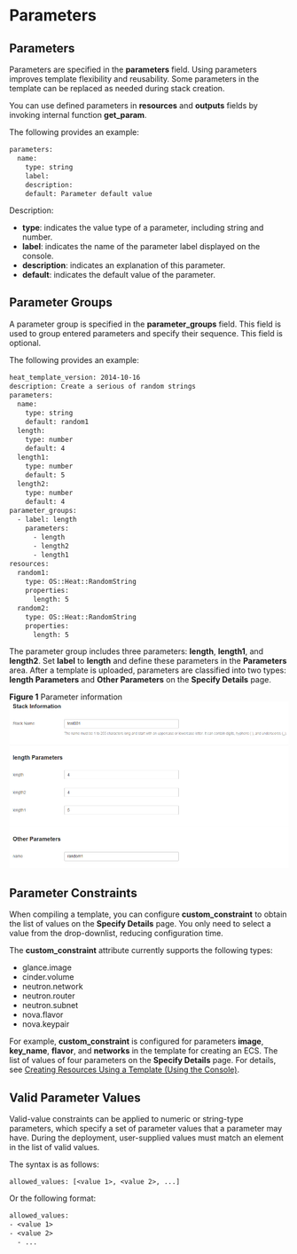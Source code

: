 # Parameters<a name="EN-US_TOPIC_0076468585"></a>

## Parameters<a name="section8544263274"></a>

Parameters are specified in the  **parameters**  field. Using parameters improves template flexibility and reusability. Some parameters in the template can be replaced as needed during stack creation.

You can use defined parameters in  **resources**  and  **outputs**  fields by invoking internal function  **get\_param**.

The following provides an example:

```
parameters:
  name:
    type: string
    label:
    description: 
    default: Parameter default value
```

Description:

-   **type**: indicates the value type of a parameter, including string and number.
-   **label**: indicates the name of the parameter label displayed on the console.
-   **description**: indicates an explanation of this parameter.
-   **default**: indicates the default value of the parameter.

## Parameter Groups<a name="section27616456270"></a>

A parameter group is specified in the  **parameter\_groups**  field. This field is used to group entered parameters and specify their sequence. This field is optional.

The following provides an example:

```
heat_template_version: 2014-10-16
description: Create a serious of random strings
parameters:
  name:
    type: string
    default: random1
  length:
    type: number
    default: 4
  length1:
    type: number
    default: 5
  length2:
    type: number
    default: 4
parameter_groups:
  - label: length
    parameters:
      - length
      - length2
      - length1
resources:
  random1:
    type: OS::Heat::RandomString
    properties:
      length: 5
  random2:
    type: OS::Heat::RandomString
    properties:
      length: 5
```

The parameter group includes three parameters:  **length**,  **length1**, and  **length2**. Set  **label**  to  **length**  and define these parameters in the  **Parameters**  area. After a template is uploaded, parameters are classified into two types:  **length Parameters**  and  **Other Parameters**  on the  **Specify Details**  page.

**Figure  1**  Parameter information<a name="fig13333585294"></a>  
![](figures/parameter-information.png "parameter-information")

## Parameter Constraints<a name="section128051566282"></a>

When compiling a template, you can configure  **custom\_constraint**  to obtain the list of values on the  **Specify Details**  page. You only need to select a value from the drop-downlist, reducing configuration time.

The  **custom\_constraint**  attribute currently supports the following types:

-   glance.image
-   cinder.volume
-   neutron.network
-   neutron.router
-   neutron.subnet
-   nova.flavor
-   nova.keypair

For example,  **custom\_constraint**  is configured for parameters  **image**,  **key\_name**,  **flavor**, and  **networks**  in the template for creating an ECS. The list of values of four parameters on the  **Specify Details**  page. For details, see  [Creating Resources Using a Template \(Using the Console\)](creating-resources-using-a-template-(using-the-console).md).

## Valid Parameter Values<a name="section21341848717"></a>

Valid-value constraints can be applied to numeric or string-type parameters, which specify a set of parameter values that a parameter may have. During the deployment, user-supplied values must match an element in the list of valid values.

The syntax is as follows:

```
allowed_values: [<value 1>, <value 2>, ...]
```

Or the following format:

```
allowed_values:
- <value 1>
- <value 2>
  - ...
```

